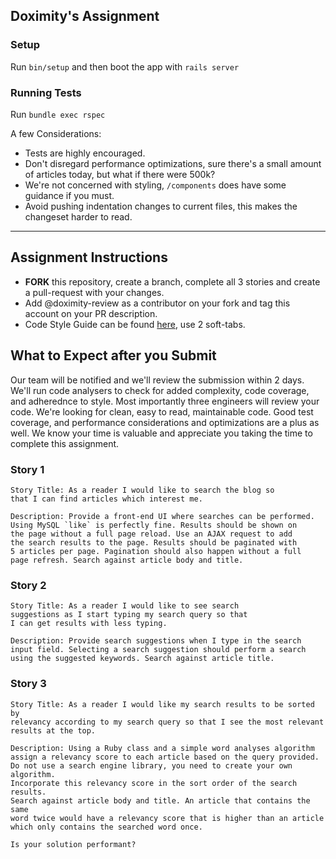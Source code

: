 ## Doximity's Assignment

### Setup

Run `bin/setup` and then boot the app with `rails server`

### Running Tests

Run `bundle exec rspec`

A few Considerations:

* Tests are highly encouraged.
* Don't disregard performance optimizations, sure there's a small amount of articles today, but what if there were 500k?
* We're not concerned with styling, `/components` does have some guidance if you must.
* Avoid pushing indentation changes to current files, this makes the changeset harder to read.

------------

## Assignment Instructions

* **FORK** this repository, create a branch, complete all 3 stories and create a pull-request with your changes.
* Add @doximity-review as a contributor on your fork and tag this account on your PR description.
* Code Style Guide can be found [here](https://github.com/bbatsov/ruby-style-guide), use 2 soft-tabs.

## What to Expect after you Submit

Our team will be notified and we'll review the submission within 2 days. We'll run code analysers to check for added complexity, code coverage, and adherednce to style. Most importantly three engineers will review your code. We're looking for clean, easy to read, maintainable code. Good test coverage, and performance considerations and optimizations are a plus as well. We know your time is valuable and appreciate you taking the time to complete this assignment.


### Story 1
```
Story Title: As a reader I would like to search the blog so
that I can find articles which interest me.

Description: Provide a front-end UI where searches can be performed.
Using MySQL `like` is perfectly fine. Results should be shown on
the page without a full page reload. Use an AJAX request to add
the search results to the page. Results should be paginated with
5 articles per page. Pagination should also happen without a full
page refresh. Search against article body and title.
```

### Story 2
```
Story Title: As a reader I would like to see search
suggestions as I start typing my search query so that
I can get results with less typing.

Description: Provide search suggestions when I type in the search
input field. Selecting a search suggestion should perform a search
using the suggested keywords. Search against article title.

```

### Story 3
```
Story Title: As a reader I would like my search results to be sorted by
relevancy according to my search query so that I see the most relevant
results at the top.

Description: Using a Ruby class and a simple word analyses algorithm
assign a relevancy score to each article based on the query provided.
Do not use a search engine library, you need to create your own algorithm.
Incorporate this relevancy score in the sort order of the search results.
Search against article body and title. An article that contains the same
word twice would have a relevancy score that is higher than an article
which only contains the searched word once.

Is your solution performant?
```
